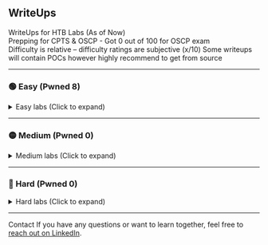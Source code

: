 ## WriteUps
WriteUps for HTB Labs (As of Now)  
Prepping for CPTS & OSCP \- Got 0 out of 100 for OSCP exam<br>
Difficulty is relative – difficulty ratings are subjective (x/10)
Some writeups will contain POCs however highly recommend to get from source

---

### 🟢 Easy (Pwned 8)  
<details>
<summary>Easy labs (Click to expand)</summary>

- Knife   – retired (2/10)  
- Sunday  – retired (3/10)  
- Keeper  – retired (1/10)  
- Bashed  – retired (1/10)  
- Beep    – retired (1/10)  
- Armageddon – retired (4/10)
- Blunder - retired (3.5/10)
- Popcorn - retired (1.5/10)
- Access  – retired (**WIP**)

</details>

---

### 🟡 Medium (Pwned 0)

<details>
<summary>Medium labs (Click to expand)</summary>

[Place Holder]

</details>

---

### 🔴 Hard (Pwned 0)

<details>
<summary>Hard labs (Click to expand)</summary>

[Place Holder]

</details>

---

Contact
If you have any questions or want to learn together, feel free to [reach out on LinkedIn](https://www.linkedin.com/in/yourprofile).

